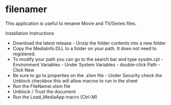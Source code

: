 # filenamer
This application is useful to rename Movie and TV/Series files.

Installation Instructions
 - Download the latest release - Unzip the folder contents into a new folder
 - Copy the MediaInfo.DLL to a folder on your path.  It does not need to registered.
 -   To modify your path you can go to the search bar and type sysdm.cpl - Environment Variables - Under System Variables - double-click Path - Click New
 - Be sure to go to properties on the .xlsm file - Under Security check the Unblock checkbox this will allow macros to run in the sheet
 - Run the FileNamer.xlsm file
 - Unblock / Trust the document
 - Run the Load_MediaApp macro (Ctrl-M)


